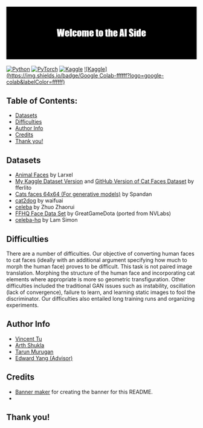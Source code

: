 ![](https://github.com/acmucsd-projects/fa21-lion/blob/ML-setup/ML/img/banner.png?raw=true)

[![Python](https://img.shields.io/badge/Python-3.7-002c5c?logo=python&labelColor=002c5c)](https://www.python.org/)
[![PyTorch](https://img.shields.io/badge/Pytorch-1.1-ffffff?logo=pytorch&labelColor=ffffff)](https://pytorch.org/)
[![Kaggle](https://img.shields.io/badge/Kaggle-ffffff?logo=kaggle&labelColor=ffffff)](https://www.kaggle.com/)
[![Kaggle](https://img.shields.io/badge/Google Colab-ffffff?logo=google-colab&labelColor=ffffff)](https://colab.research.google.com/)

## Table of Contents:
- [Datasets](https://github.com/acmucsd-projects/fa21-lion/blob/main/README.md#datasets)
- [Difficulties](https://github.com/acmucsd-projects/fa21-lion/blob/main/README.md#difficulties)
- [Author Info](https://github.com/acmucsd-projects/fa21-lion/blob/main/README.md#author-info)
- [Credits](https://github.com/acmucsd-projects/fa21-lion/blob/main/README.md#credits)
- [Thank you!](https://github.com/acmucsd-projects/fa21-lion/blob/main/README.md#thank-you)

## Datasets

- [Animal Faces](https://www.kaggle.com/andrewmvd/animal-faces) by Larxel
- [My Kaggle Dataset Version](https://www.kaggle.com/vincenttu/catfacesdatasetfferlito?select=dataset-part1) and [GitHub Version of Cat Faces Dataset](https://github.com/fferlito/Cat-faces-dataset) by fferlito
- [Cats faces 64x64 (For generative models)](https://www.kaggle.com/spandan2/cats-faces-64x64-for-generative-models) by Spandan
- [cat2dog](https://www.kaggle.com/waifuai/cat2dog) by waifuai
- [celeba](https://www.kaggle.com/zuozhaorui/celeba) by Zhuo Zhaorui
- [FFHQ Face Data Set](https://www.kaggle.com/greatgamedota/ffhq-face-data-set) by GreatGameDota (ported from NVLabs)
- [celeba-hq](https://www.kaggle.com/lamsimon/celebahq) by Lam Simon

## Difficulties

  There are a number of difficulties. Our objective of converting human faces to cat faces (ideally with an additional argument specifying how much to morph the human face) proves to be difficult. This task is not paired image translation. Morphing the structure of the human face and incorporating cat elements where appropriate is more so geometric transfiguration. Other difficulties included the traditional GAN issues such as instability, oscillation (lack of convergence), failure to learn, and learning static images to fool the discriminator. Our difficulties also entailed long training runs and organizing experiments.

## Author Info

- [Vincent Tu](https://github.com/alckasoc)
- [Arth Shukla](https://github.com/arth-shukla)
- [Tarun Murugan](https://github.com/tarunm20)
- [Edward Yang (Advisor)](https://www.linkedin.com/in/~edwardyang/)

## Credits

- [Banner maker](https://github.com/banner-maker/banner-maker) for creating the banner for this README.
- []()

## Thank you!
